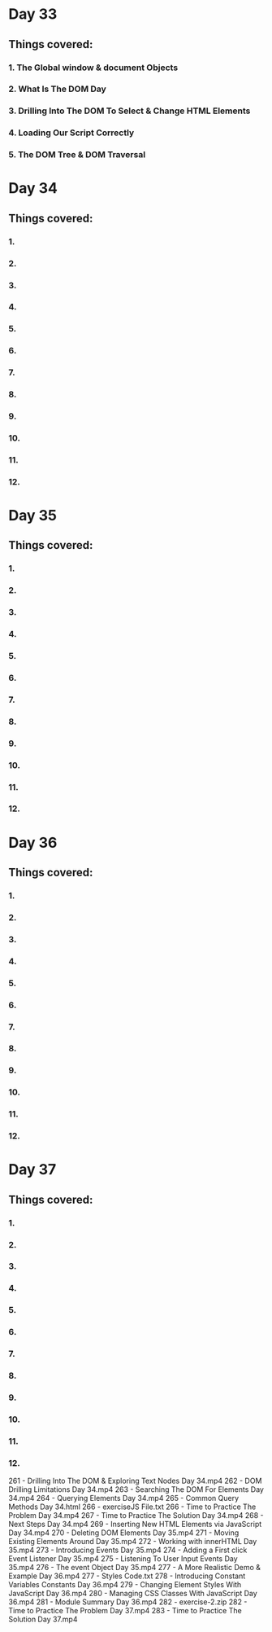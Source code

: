 # Day 33
## Things covered:
### 1. The Global window & document Objects
### 2. What Is The DOM Day
### 3. Drilling Into The DOM To Select & Change HTML Elements
### 4. Loading Our Script Correctly
### 5. The DOM Tree & DOM Traversal
##
# Day 34
## Things covered:
### 1.
### 2.
### 3.
### 4.
### 5.
### 6.
### 7.
### 8.
### 9.
### 10.
### 11.
### 12.
# Day 35
## Things covered:
### 1.
### 2.
### 3.
### 4.
### 5.
### 6.
### 7.
### 8.
### 9.
### 10.
### 11.
### 12.
# Day 36
## Things covered:
### 1.
### 2.
### 3.
### 4.
### 5.
### 6.
### 7.
### 8.
### 9.
### 10.
### 11.
### 12.
# Day 37
## Things covered:
### 1.
### 2.
### 3.
### 4.
### 5.
### 6.
### 7.
### 8.
### 9.
### 10.
### 11.
### 12.



261 - Drilling Into The DOM & Exploring Text Nodes Day 34.mp4
262 - DOM Drilling Limitations Day 34.mp4
263 - Searching The DOM For Elements Day 34.mp4
264 - Querying Elements Day 34.mp4
265 - Common Query Methods Day 34.html
266 - exerciseJS File.txt
266 - Time to Practice The Problem Day 34.mp4
267 - Time to Practice The Solution Day 34.mp4
268 - Next Steps Day 34.mp4
269 - Inserting New HTML Elements via JavaScript Day 34.mp4
270 - Deleting DOM Elements Day 35.mp4
271 - Moving Existing Elements Around Day 35.mp4
272 - Working with innerHTML Day 35.mp4
273 - Introducing Events Day 35.mp4
274 - Adding a First click Event Listener Day 35.mp4
275 - Listening To User Input Events Day 35.mp4
276 - The event Object Day 35.mp4
277 - A More Realistic Demo & Example Day 36.mp4
277 - Styles Code.txt
278 - Introducing Constant Variables Constants Day 36.mp4
279 - Changing Element Styles With JavaScript Day 36.mp4
280 - Managing CSS Classes With JavaScript Day 36.mp4
281 - Module Summary Day 36.mp4
282 - exercise-2.zip
282 - Time to Practice The Problem Day 37.mp4
283 - Time to Practice The Solution Day 37.mp4